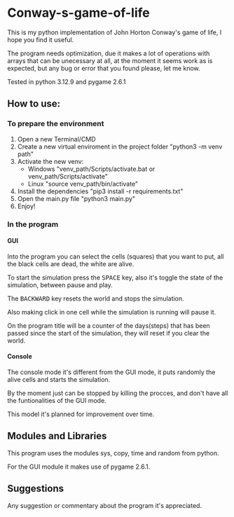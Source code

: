 # Conway-s-game-of-life
This is my python implementation of John Horton Conway's game of life, I hope you find it useful.

The program needs optimization, due it makes a lot of operations with arrays that can be unecessary at all, at the moment it seems work as is expected, but any bug or error that you found please, let me know. 

Tested in python 3.12.9 and pygame 2.6.1

## How to use:

### To prepare the environment

1. Open a new Terminal/CMD
2. Create a new virtual enviroment in the project folder "python3 -m venv path"
3. Activate the new venv:
   - Windows "venv_path/Scripts/activate.bat or venv_path/Scripts/activate"
   - Linux "source venv_path/bin/activate"
4. Install the dependencies "pip3 install -r requirements.txt"
5. Open the main.py file "python3 main.py"
6. Enjoy!

### In the program

#### GUI

Into the program you can select the cells (squares) that you want to put, all the black cells are dead, the white are alive.

To start the simulation press the <kbd>SPACE</kbd> key, also it's toggle the state of the simulation, between pause and play.

The <kbd>BACKWARD</kbd> key resets the world and stops the simulation.

Also making click in one cell while the simulation is running will pause it.

On the program title will be a counter of the days(steps) that has been passed since the start of the simulation, they will reset if you clear the world.

#### Console

The console mode it's different from the GUI mode, it puts randomly the alive cells and starts the simulation.

By the moment just can be stopped by killing the procces, and don't have all the funtionalities of the GUI mode.

This model it's planned for improvement over time.

## Modules and Libraries

This program uses the modules sys, copy, time and random from python.

For the GUI module it makes use of pygame 2.6.1.

## Suggestions
Any suggestion or commentary about the program it's appreciated.